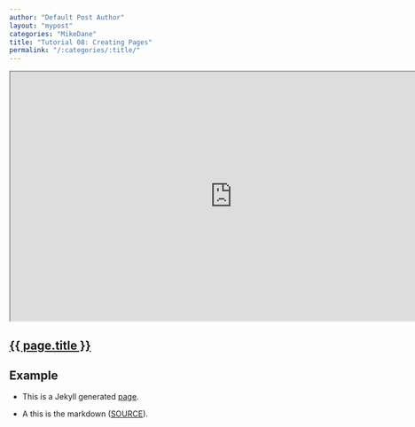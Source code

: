 ```yaml
---
author: "Default Post Author"
layout: "mypost"
categories: "MikeDane"
title: "Tutorial 08: Creating Pages"
permalink: "/:categories/:title/"
---
```


<div><iframe width="800" height="450"
src="https://www.youtube.com/embed/1na-IWfv08M">
</iframe></div>

## [{{ page.title }}](https://youtu.be/1na-IWfv08M)

## Example

- This is a Jekyll generated [page](../../tutorial/).

- A this is the markdown ([SOURCE](https://raw.githubusercontent.com/webjekyll/jekyll/master/tutorial.html)).




